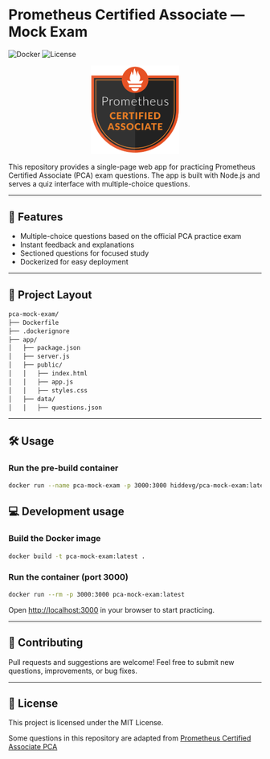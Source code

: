 # Prometheus Certified Associate — Mock Exam

![Docker](https://img.shields.io/badge/docker-ready-blue)
![License](https://img.shields.io/badge/license-MIT-green)

<p align="center" width="100%">
    <img width="35%" src="./app/public/pca-logo.png">
</p>

This repository provides a single-page web app for practicing Prometheus Certified Associate (PCA) exam questions. The app is built with Node.js and serves a quiz interface with multiple-choice questions.

---

## 🚀 Features

- Multiple-choice questions based on the official PCA practice exam
- Instant feedback and explanations
- Sectioned questions for focused study
- Dockerized for easy deployment

---

## 📁 Project Layout

```bash
pca-mock-exam/
├── Dockerfile
├── .dockerignore
├── app/
│   ├── package.json
│   ├── server.js
│   ├── public/
│   │   ├── index.html
│   │   ├── app.js
│   │   ├── styles.css
│   ├── data/
│   │   ├── questions.json
```

---

## 🛠️ Usage

### Run the pre-build container

```sh
docker run --name pca-mock-exam -p 3000:3000 hiddevg/pca-mock-exam:latest
```

## 💻 Development usage

### Build the Docker image

```sh
docker build -t pca-mock-exam:latest .
```

### Run the container (port 3000)

```sh
docker run --rm -p 3000:3000 pca-mock-exam:latest
```

Open [http://localhost:3000](http://localhost:3000) in your browser to start practicing.

---

## 📝 Contributing

Pull requests and suggestions are welcome! Feel free to submit new questions, improvements, or bug fixes.

---

## 📄 License

This project is licensed under the MIT License.

Some questions in this repository are adapted from [Prometheus Certified Associate PCA](https://gitlab.com/cncf-exams/prometheus-certified-associate-pca)

